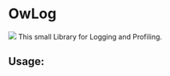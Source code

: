 # OwLog

<a href='https://jenkins.shodan.fyi/job/OwLog/'><img src='https://jenkins.shodan.fyi/buildStatus/icon?job=OwLog'></a>
This small Library for Logging and Profiling.

## Usage:

